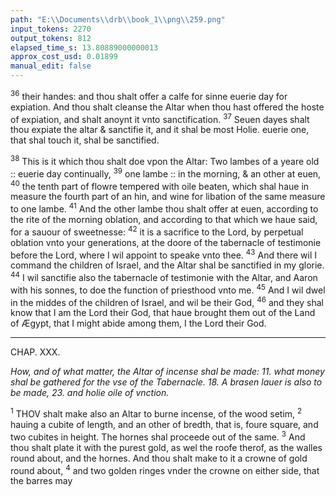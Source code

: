 ```yaml
---
path: "E:\\Documents\\drb\\book_1\\png\\259.png"
input_tokens: 2270
output_tokens: 812
elapsed_time_s: 13.80889000000013
approx_cost_usd: 0.01899
manual_edit: false
---
```

<sup>36</sup> their handes: and thou shalt offer a calfe for sinne euerie day for expiation. And thou shalt cleanse the Altar when thou hast offered the hoste of expiation, and shalt anoynt it vnto sanctification. <sup>37</sup> Seuen dayes shalt thou expiate the altar & sanctifie it, and it shal be most Holie. euerie one, that shal touch it, shal be sanctified.

<sup>38</sup> This is it which thou shalt doe vpon the Altar: Two lambes of a yeare old :: euerie day continually, <sup>39</sup> one lambe :: in the morning, & an other at euen, <sup>40</sup> the tenth part of flowre tempered with oile beaten, which shal haue in measure the fourth part of an hin, and wine for libation of the same measure to one lambe. <sup>41</sup> And the other lambe thou shalt offer at euen, according to the rite of the morning oblation, and according to that which we haue said, for a sauour of sweetnesse: <sup>42</sup> it is a sacrifice to the Lord, by perpetual oblation vnto your generations, at the doore of the tabernacle of testimonie before the Lord, where I wil appoint to speake vnto thee. <sup>43</sup> And there wil I command the children of Israel, and the Altar shal be sanctified in my glorie. <sup>44</sup> I wil sanctifie also the tabernacle of testimonie with the Altar, and Aaron with his sonnes, to doe the function of priesthood vnto me. <sup>45</sup> And I wil dwel in the middes of the children of Israel, and wil be their God, <sup>46</sup> and they shal know that I am the Lord their God, that haue brought them out of the Land of Ægypt, that I might abide among them, I the Lord their God.

<hr>

CHAP. XXX.

*How, and of what matter, the Altar of incense shal be made: 11. what money shal be gathered for the vse of the Tabernacle. 18. A brasen lauer is also to be made, 23. and holie oile of vnction.*

<sup>1</sup> THOV shalt make also an Altar to burne incense, of the wood setim, <sup>2</sup> hauing a cubite of length, and an other of bredth, that is, foure square, and two cubites in height. The hornes shal proceede out of the same. <sup>3</sup> And thou shalt plate it with the purest gold, as wel the roofe therof, as the walles round about, and the hornes. And thou shalt make to it a crowne of gold round about, <sup>4</sup> and two golden ringes vnder the crowne on either side, that the barres may

[^1]: Diuers things were offered at diuers times, and signified Christs Sacrifice in his Church s. Aug. li. 1. c. 18. cont. aduers. leg. & prophet. yet none daylie but a lambe: more particularly signifying the daylie offering of the lambe of God and perpetual effect therof. Orig. in. Ioan. 1.